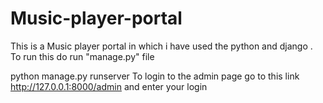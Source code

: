 # Music-player-portal
This is a Music player portal in which i have used the python and django .
To run this  do run "manage.py" file

python manage.py runserver
To login to the admin page go to this link http://127.0.0.1:8000/admin and enter your login
